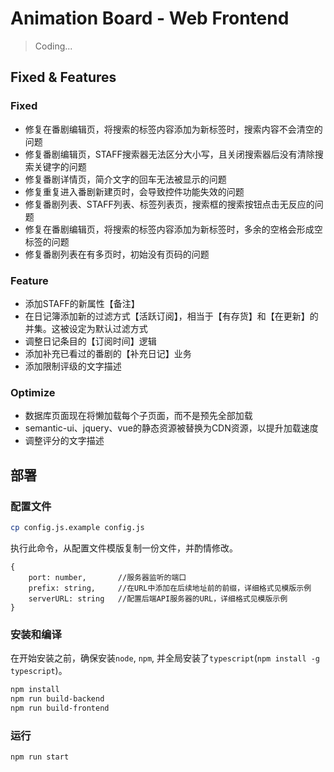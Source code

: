 # Animation Board - Web Frontend
> Coding...

## Fixed & Features
### Fixed
- 修复在番剧编辑页，将搜索的标签内容添加为新标签时，搜索内容不会清空的问题
- 修复番剧编辑页，STAFF搜索器无法区分大小写，且关闭搜索器后没有清除搜索关键字的问题
- 修复番剧详情页，简介文字的回车无法被显示的问题
- 修复重复进入番剧新建页时，会导致控件功能失效的问题
- 修复番剧列表、STAFF列表、标签列表页，搜索框的搜索按钮点击无反应的问题
- 修复在番剧编辑页，将搜索的标签内容添加为新标签时，多余的空格会形成空标签的问题
- 修复番剧列表在有多页时，初始没有页码的问题

### Feature
- 添加STAFF的新属性【备注】
- 在日记簿添加新的过滤方式【活跃订阅】，相当于【有存货】和【在更新】的并集。这被设定为默认过滤方式
- 调整日记条目的【订阅时间】逻辑
- 添加补充已看过的番剧的【补充日记】业务
- 添加限制评级的文字描述

### Optimize
- 数据库页面现在将懒加载每个子页面，而不是预先全部加载
- semantic-ui、jquery、vue的静态资源被替换为CDN资源，以提升加载速度
- 调整评分的文字描述

## 部署
### 配置文件
```bash
cp config.js.example config.js
```
执行此命令，从配置文件模版复制一份文件，并酌情修改。
```
{
    port: number,       //服务器监听的端口
    prefix: string,     //在URL中添加在后续地址前的前缀，详细格式见模版示例
    serverURL: string   //配置后端API服务器的URL，详细格式见模版示例
}
```
### 安装和编译
在开始安装之前，确保安装`node`, `npm`, 并全局安装了`typescript`(`npm install -g typescript`)。  
```bash
npm install
npm run build-backend
npm run build-frontend
```
### 运行
```bash
npm run start
```